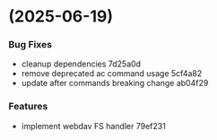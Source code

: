 #  (2025-06-19)


### Bug Fixes

* cleanup dependencies 7d25a0d
* remove deprecated ac command usage 5cf4a82
* update after commands breaking change ab04f29


### Features

* implement webdav FS handler 79ef231



